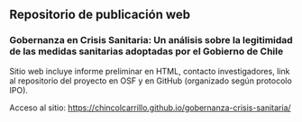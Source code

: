 ## Repositorio de publicación web
### Gobernanza en Crisis Sanitaria: Un análisis sobre la legitimidad de las medidas sanitarias adoptadas por el Gobierno de Chile

Sitio web incluye informe preliminar en HTML, contacto investigadores, link al repositorio del proyecto en OSF y en GitHub (organizado según protocolo IPO).

Acceso al sitio: https://chincolcarrillo.github.io/gobernanza-crisis-sanitaria/
